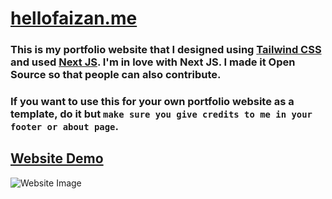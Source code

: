 # [hellofaizan.me](https://www.hellofaizan.me)

### This is my portfolio website that I designed using [Tailwind CSS](https://tailwindcss.com/) and used [Next JS](https://nextjs.org/). I'm in love with Next JS. I made it Open Source so that people can also contribute.

### If you want to use this for your own portfolio website as a template, do it but ```make sure you give credits to me in your footer or about page```.

## [Website Demo](https://www.hellofaizan.me)

![Website Image](https://media.discordapp.net/attachments/1065518726855807067/1085395237624631317/Screenshot_2023-03-11_131224.png)
